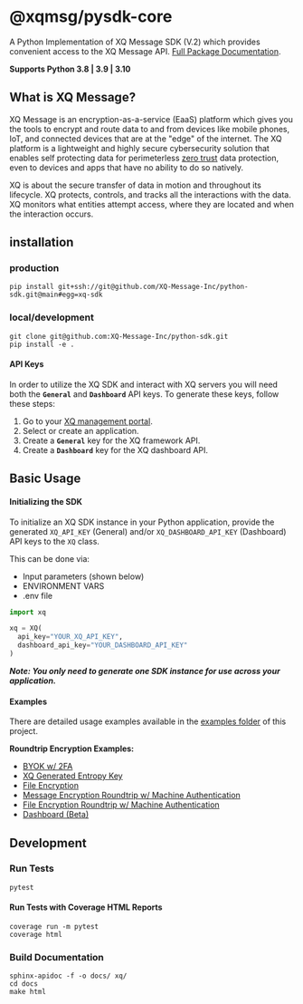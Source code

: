 # @xqmsg/pysdk-core

A Python Implementation of XQ Message SDK (V.2) which provides convenient access to the XQ Message API. [Full Package Documentation](https://xq-message-inc.github.io/pysdk-core/).

**Supports Python 3.8 | 3.9 | 3.10**

## What is XQ Message?

XQ Message is an encryption-as-a-service (EaaS) platform which gives you the tools to encrypt and route data to and from devices like mobile phones, IoT, and connected devices that are at the "edge" of the internet. The XQ platform is a lightweight and highly secure cybersecurity solution that enables self protecting data for perimeterless [zero trust](https://en.wikipedia.org/wiki/Zero_trust_security_model) data protection, even to devices and apps that have no ability to do so natively.

XQ is about the secure transfer of data in motion and throughout its lifecycle. XQ protects, controls, and tracks all the interactions with the data. XQ monitors what entities attempt access, where they are located and when the interaction occurs.

## installation

### production

```
pip install git+ssh://git@github.com/XQ-Message-Inc/python-sdk.git@main#egg=xq-sdk
```

### local/development

```
git clone git@github.com:XQ-Message-Inc/python-sdk.git
pip install -e .
```

#### API Keys

In order to utilize the XQ SDK and interact with XQ servers you will need both the **`General`** and **`Dashboard`** API keys. To generate these keys, follow these steps:

1. Go to your [XQ management portal](https://manage.xqmsg.com/applications).
2. Select or create an application.
3. Create a **`General`** key for the XQ framework API.
4. Create a **`Dashboard`** key for the XQ dashboard API.

## Basic Usage

#### Initializing the SDK

To initialize an XQ SDK instance in your Python application, provide the generated `XQ_API_KEY` (General) and/or `XQ_DASHBOARD_API_KEY` (Dashboard) API keys to the `XQ` class.

This can be done via:

- Input parameters (shown below)
- ENVIRONMENT VARS
- .env file

```python
import xq

xq = XQ(
  api_key="YOUR_XQ_API_KEY",
  dashboard_api_key="YOUR_DASHBOARD_API_KEY"
)
```

**_Note: You only need to generate one SDK instance for use across your application._**

#### Examples

There are detailed usage examples available in the [examples folder](https://github.com/XQ-Message-Inc/python-sdk/tree/main/examples) of this project.

**Roundtrip Encryption Examples:**

- [BYOK w/ 2FA](examples/roundtrip_with_2fa.py)
- [XQ Generated Entropy Key](examples/roundtrip_with_entropy_key.py)
- [File Encryption](examples/roundtrip_otp_file.py)
- [Message Encryption Roundtrip w/ Machine Authentication](examples/roundtrip_with_machine.py)
- [File Encryption Roundtrip w/ Machine Authentication](examples/roundtrip_with_machine.py)
- [Dashboard (Beta)](examples/dashboard.py)

## Development

### Run Tests

```
pytest
```

#### Run Tests with Coverage HTML Reports

```
coverage run -m pytest
coverage html
```

### Build Documentation

```
sphinx-apidoc -f -o docs/ xq/
cd docs
make html
```
